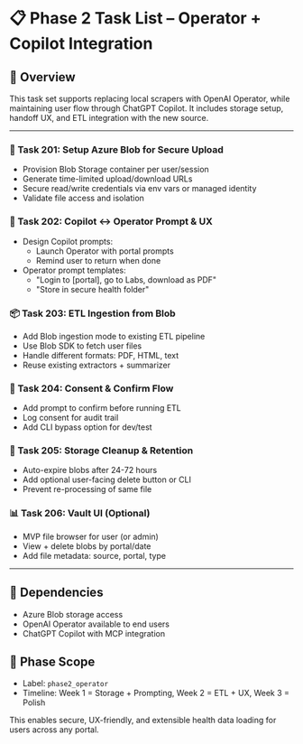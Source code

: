 # 📋 Phase 2 Task List – Operator + Copilot Integration

## 🧩 Overview
This task set supports replacing local scrapers with OpenAI Operator, while maintaining user flow through ChatGPT Copilot. It includes storage setup, handoff UX, and ETL integration with the new source.

---

### 🧪 Task 201: Setup Azure Blob for Secure Upload
- Provision Blob Storage container per user/session
- Generate time-limited upload/download URLs
- Secure read/write credentials via env vars or managed identity
- Validate file access and isolation

### 🔁 Task 202: Copilot ↔ Operator Prompt & UX
- Design Copilot prompts:
  - Launch Operator with portal prompts
  - Remind user to return when done
- Operator prompt templates:
  - "Login to [portal], go to Labs, download as PDF"
  - "Store in secure health folder"

### 📦 Task 203: ETL Ingestion from Blob
- Add Blob ingestion mode to existing ETL pipeline
- Use Blob SDK to fetch user files
- Handle different formats: PDF, HTML, text
- Reuse existing extractors + summarizer

### 🔐 Task 204: Consent & Confirm Flow
- Add prompt to confirm before running ETL
- Log consent for audit trail
- Add CLI bypass option for dev/test

### 🧰 Task 205: Storage Cleanup & Retention
- Auto-expire blobs after 24-72 hours
- Add optional user-facing delete button or CLI
- Prevent re-processing of same file

### 📊 Task 206: Vault UI (Optional)
- MVP file browser for user (or admin)
- View + delete blobs by portal/date
- Add file metadata: source, portal, type

---

## 🔗 Dependencies
- Azure Blob storage access
- OpenAI Operator available to end users
- ChatGPT Copilot with MCP integration

## 📅 Phase Scope
- Label: `phase2_operator`
- Timeline: Week 1 = Storage + Prompting, Week 2 = ETL + UX, Week 3 = Polish

This enables secure, UX-friendly, and extensible health data loading for users across any portal.